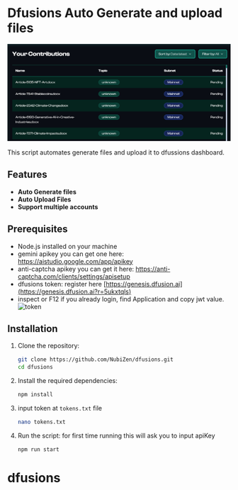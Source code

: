 # Dfusions Auto Generate and upload files
![banner](image.png)

This script automates generate files and upload it to dfussions dashboard.

## Features

- **Auto Generate files**
- **Auto Upload Files**
- **Support multiple accounts**

## Prerequisites

- Node.js installed on your machine
- gemini apikey you can get one here: https://aistudio.google.com/app/apikey
- anti-captcha apikey you can get it here: https://anti-captcha.com/clients/settings/apisetup
- dfusions token: register here [https://genesis.dfusion.ai](https://genesis.dfusion.ai?r=5ukxtqls)
- inspect or F12 if you already login, find Application and copy jwt value.
    ![token](imag.png)

## Installation

1. Clone the repository:
    ```sh
    git clone https://github.com/NubiZen/dfusions.git
    cd dfusions
    ```

2. Install the required dependencies:
    ```sh
    npm install
    ```
3. input token at `tokens.txt` file
    ```bash
    nano tokens.txt
    ```
4. Run the script: for first time running this will ask you to input apiKey
    ```sh
    npm run start
    ```
# dfusions
